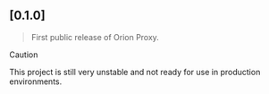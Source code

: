 ## [0.1.0]

> First public release of Orion Proxy.

>[!CAUTION]
This project is still very unstable and not ready for use in production environments.

